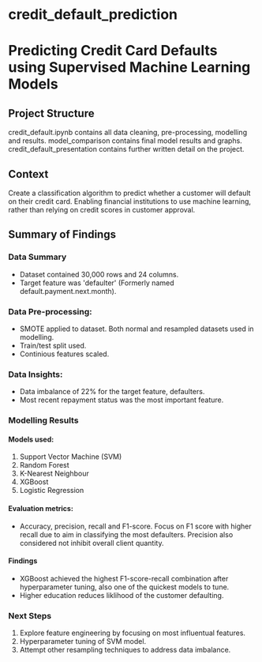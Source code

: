 # credit_default_prediction
# Predicting Credit Card Defaults using Supervised Machine Learning Models

## Project Structure
credit_default.ipynb contains all data cleaning, pre-processing, modelling and results.
model_comparison contains final model results and graphs.
credit_default_presentation contains further written detail on the project.

## Context
Create a classification algorithm to predict whether a customer will default on their credit card. 
Enabling financial institutions to use machine learning, rather than relying on credit scores in customer approval.

## Summary of Findings

### Data Summary
- Dataset contained 30,000 rows and 24 columns.
- Target feature was 'defaulter' (Formerly named default.payment.next.month).

### Data Pre-processing:
- SMOTE applied to dataset. Both normal and resampled datasets used in modelling.
- Train/test split used.
- Continious features scaled.

### Data Insights:
- Data imbalance of 22% for the target feature, defaulters.
- Most recent repayment status was the most important feature.


### Modelling Results
#### Models used:
1. Support Vector Machine (SVM)
2. Random Forest
3. K-Nearest Neighbour
4. XGBoost
5. Logistic Regression

#### Evaluation metrics:
- Accuracy, precision, recall and F1-score. Focus on F1 score with higher recall due to aim in classifying the most defaulters. Precision also considered not inhibit overall client quantity.

#### Findings
- XGBoost achieved the highest F1-score-recall combination after hyperparameter tuning, also one of the quickest models to tune.
- Higher education reduces liklihood of the customer defaulting.

### Next Steps
1. Explore feature engineering by focusing on most influentual features.
2. Hyperparameter tuning of SVM model.
3. Attempt other resampling techniques to address data imbalance.
